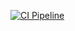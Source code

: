 [![CI Pipeline](https://github.com/Regina73G/ajs_oop_classes/actions/workflows/main.yml/badge.svg)](https://github.com/Regina73G/ajs_oop_classes/actions/workflows/main.yml)
